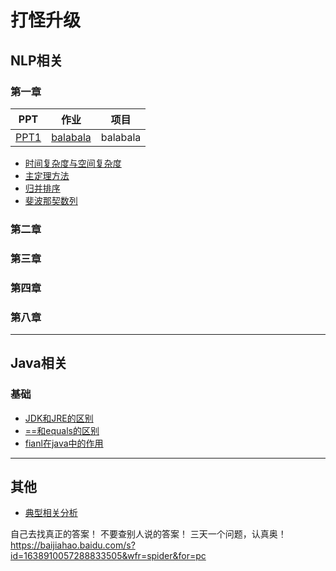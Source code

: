 打怪升级 
=======


## NLP相关

### 第一章



| PPT | 作业 | 项目 |
| -- | -- | -- |
| <a href="/nlp/passage1/slide_annotated.pdf">PPT1</a> | <a href='/nlp/passage1/Homework0-SetupAccount/submit.md'>balabala</a> | balabala |


- <a href="/nlp/passage1/note/complexity.md">时间复杂度与空间复杂度</a> 
- <a href="/nlp/passage1/note/master_theorem.md">主定理方法</a> 
- <a href="/nlp/passage1/note/merge_sort.md">归并排序</a> 
- <a href="/nlp/passage1/note/complexity.md">斐波那契数列</a> 





### 第二章


### 第三章


### 第四章



### 第八章

--------------------------------

## Java相关

### 基础

- <a href="/java/528-61/jdk_jre.md">JDK和JRE的区别</a> 
- <a href="/passage1/note/complexity.md">==和equals的区别</a> 
- <a href="/passage1/note/complexity.md">fianl在java中的作用</a> 



-----------------------------------

## 其他
- <a href="/others/CCA/Canonical_Correlation_Analysis.md">典型相关分析</a>

自己去找真正的答案！ 不要查别人说的答案！ 三天一个问题，认真奥！
https://baijiahao.baidu.com/s?id=1638910057288833505&wfr=spider&for=pc
